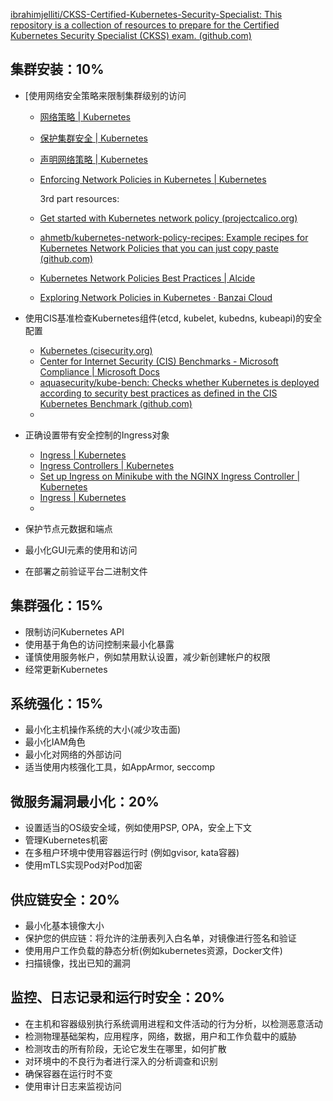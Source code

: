 [ibrahimjelliti/CKSS-Certified-Kubernetes-Security-Specialist: This repository is a collection of resources to prepare for the Certified Kubernetes Security Specialist (CKSS) exam. (github.com)](https://github.com/ibrahimjelliti/CKSS-Certified-Kubernetes-Security-Specialist)

## **集群安装：10%**



- [使用网络安全策略来限制集群级别的访问

  - [网络策略 | Kubernetes](https://kubernetes.io/zh/docs/concepts/services-networking/network-policies/)

  - [保护集群安全 | Kubernetes](https://kubernetes.io/zh/docs/tasks/administer-cluster/securing-a-cluster/)

  - [声明网络策略 | Kubernetes](https://kubernetes.io/zh/docs/tasks/administer-cluster/declare-network-policy/)

  - [Enforcing Network Policies in Kubernetes | Kubernetes](https://kubernetes.io/blog/2017/10/enforcing-network-policies-in-kubernetes/)

    3rd  part resources:

  - [Get started with Kubernetes network policy (projectcalico.org)](https://docs.projectcalico.org/security/kubernetes-network-policy)

  - [ahmetb/kubernetes-network-policy-recipes: Example recipes for Kubernetes Network Policies that you can just copy paste (github.com)](https://github.com/ahmetb/kubernetes-network-policy-recipes)

  - [Kubernetes Network Policies Best Practices | Alcide](https://www.alcide.io/kubernetes-network-policies-best-practices/)

  - [Exploring Network Policies in Kubernetes · Banzai Cloud](https://banzaicloud.com/blog/network-policy/)

- 使用CIS基准检查Kubernetes组件(etcd, kubelet, kubedns, kubeapi)的安全配置

  - [Kubernetes (cisecurity.org)](https://www.cisecurity.org/benchmark/kubernetes/)
  - [Center for Internet Security (CIS) Benchmarks - Microsoft Compliance | Microsoft Docs](https://docs.microsoft.com/en-us/compliance/regulatory/offering-CIS-Benchmark?view=o365-worldwide)
  - [aquasecurity/kube-bench: Checks whether Kubernetes is deployed according to security best practices as defined in the CIS Kubernetes Benchmark (github.com)](https://github.com/aquasecurity/kube-bench#running-kube-bench)
  - 

- 正确设置带有安全控制的Ingress对象

  - [Ingress | Kubernetes](https://kubernetes.io/docs/concepts/services-networking/ingress/)
  - [Ingress Controllers | Kubernetes](https://kubernetes.io/docs/concepts/services-networking/ingress-controllers/)
  - [Set up Ingress on Minikube with the NGINX Ingress Controller | Kubernetes](https://kubernetes.io/docs/tasks/access-application-cluster/ingress-minikube/)
  - [Ingress | Kubernetes](https://kubernetes.io/docs/concepts/services-networking/ingress/#tls)
  - 

- 保护节点元数据和端点

- 最小化GUI元素的使用和访问

- 在部署之前验证平台二进制文件



## **集群强化：15%**



- 限制访问Kubernetes API
- 使用基于角色的访问控制来最小化暴露
- 谨慎使用服务帐户，例如禁用默认设置，减少新创建帐户的权限
- 经常更新Kubernetes



## **系统强化：15%**

- 最小化主机操作系统的大小(减少攻击面)
- 最小化IAM角色
- 最小化对网络的外部访问
- 适当使用内核强化工具，如AppArmor, seccomp



## **微服务漏洞最小化：20%**



- 设置适当的OS级安全域，例如使用PSP, OPA，安全上下文
- 管理Kubernetes机密
- 在多租户环境中使用容器运行时 (例如gvisor, kata容器)
- 使用mTLS实现Pod对Pod加密



## **供应链安全：20%**

- 最小化基本镜像大小
- 保护您的供应链：将允许的注册表列入白名单，对镜像进行签名和验证
- 使用用户工作负载的静态分析(例如kubernetes资源，Docker文件)
- 扫描镜像，找出已知的漏洞



## **监控、日志记录和运行时安全：20%**

- 在主机和容器级别执行系统调用进程和文件活动的行为分析，以检测恶意活动
- 检测物理基础架构，应用程序，网络，数据，用户和工作负载中的威胁
- 检测攻击的所有阶段，无论它发生在哪里，如何扩散
- 对环境中的不良行为者进行深入的分析调查和识别
- 确保容器在运行时不变
- 使用审计日志来监视访问